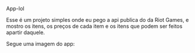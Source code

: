 
App-lol

Esse é um projeto simples onde eu pego a api publica do da Riot Games,
e mostro os itens, os preços de cada item e os itens que podem ser feitos apartir daquele.


Segue uma imagem do app:

